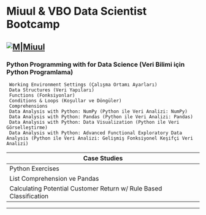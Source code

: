 # Miuul & VBO Data Scientist Bootcamp
[![M|Miuul](https://i.hizliresim.com/5427ebk.png)](https://www.miuul.com/)
---
### Python Programming with for Data Science (Veri Bilimi için Python Programlama)
	 Working Environment Settings (Çalışma Ortamı Ayarları)
	 Data Structures (Veri Yapıları)
	 Functions (Fonksiyonlar)
	 Conditions & Loops (Koşullar ve Döngüler)
	 Comprehensions
	 Data Analysis with Python: NumPy (Python ile Veri Analizi: NumPy)
	 Data Analysis with Python: Pandas (Python ile Veri Analizi: Pandas)
	 Data Analysis with Python: Data Visualization (Python ile Veri Görselleştirme)
	 Data Analysis with Python: Advanced Functional Exploratory Data Analysis (Python ile Veri Analizi: Gelişmiş Fonksiyonel Keşifçi Veri Analizi)
|  Case Studies |
| ------------ |
|  Python Exercises |
|  List Comprehension ve Pandas |
|  Calculating Potential Customer Return w/ Rule Based Classification |

---
